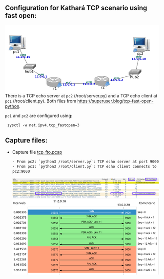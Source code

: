 ## Configuration for Kathará TCP scenario using fast open:

<img src="https://github.com/evaCastro/kathara-labs/blob/main/tcp_fto/images/tcp.png"
     alt="TCP config"
     style="float: left; margin-right: 10px;" width=700 />

There is a TCP echo server at `pc2` (/root/server.py) and a TCP echo client at  `pc1` (/root/client.py). Both files from https://superuser.blog/tcp-fast-open-python.

`pc1` and `pc2` are configured using:

     sysctl -w net.ipv4.tcp_fastopen=3




## Capture files:

   - Capture file <a href="https://github.com/evaCastro/kathara-labs/blob/main/tcp_fto/pcaps/tcp_fto.pcap">tcp_fto.pcap</a>
   
         - From pc2: `python3 /root/server.py`: TCP echo server at port 9000
         - From pc1: `python3 /root/client.py`: TCP echo client connects to pc2:9000

     <img src="https://github.com/evaCastro/kathara-labs/blob/main/tcp_fto/images/capture.png"
     alt="TCP capture file"
     style="float: left; margin-right: 10px;" width=700 />

     <img src="https://github.com/evaCastro/kathara-labs/blob/main/tcp_fto/images/flow_graph.png"
     alt="TCP flow graph"
     style="float: left; margin-right: 10px;" width=700 />
     
